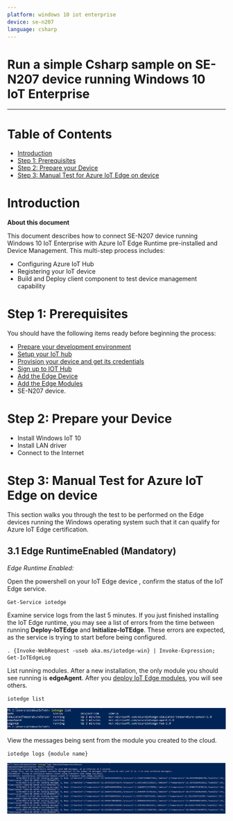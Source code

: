```yaml
---
platform: windows 10 iot enterprise
device: se-n207
language: csharp
---
```


Run a simple Csharp sample on SE-N207 device running Windows 10 IoT Enterprise
===
---

# Table of Contents

-   [Introduction](#Introduction)
-   [Step 1: Prerequisites](#Prerequisites)
-   [Step 2: Prepare your Device](#PrepareDevice)
-   [Step 3: Manual Test for Azure IoT Edge on device](#Manual)

# Introduction

**About this document**

This document describes how to connect SE-N207 device running Windows 10 IoT Enterprise with Azure IoT Edge Runtime pre-installed and Device Management. This multi-step process includes:

-   Configuring Azure IoT Hub
-   Registering your IoT device
-   Build and Deploy client component to test device management capability 

# Step 1: Prerequisites

You should have the following items ready before beginning the process:

-   [Prepare your development environment][setup-devbox-windows]
-   [Setup your IoT hub](https://account.windowsazure.com/signup?offer=ms-azr-0044p)
-   [Provision your device and get its credentials][lnk-manage-iot-hub]
-   [Sign up to IOT Hub](https://account.windowsazure.com/signup?offer=ms-azr-0044p)
-   [Add the Edge Device](https://docs.microsoft.com/en-us/azure/iot-edge/quickstart)
-   [Add the Edge Modules](https://docs.microsoft.com/en-us/azure/iot-edge/quickstart#deploy-a-module)
-   SE-N207 device.

<a name="PrepareDevice"></a>
# Step 2: Prepare your Device

-   Install Windows IoT 10
-   Install LAN driver 
-   Connect to the Internet

<a name="Manual"></a>
# Step 3: Manual Test for Azure IoT Edge on device

This section walks you through the test to be performed on the Edge devices running the Windows operating system such that it can qualify for Azure IoT Edge certification.

<a name="Step-3-1-IoTEdgeRunTime"></a>
## 3.1 Edge RuntimeEnabled (Mandatory)

*Edge Runtime Enabled:*

Open the powershell on your IoT Edge device , confirm the status of the IoT Edge service.

    Get-Service iotedge

Examine service logs from the last 5 minutes. If you just finished installing the IoT Edge runtime, you may see a list of errors from the time between running **Deploy-IoTEdge** and **Initialize-IoTEdge**. These errors are expected, as the service is trying to start before being configured. 

    . {Invoke-WebRequest -useb aka.ms/iotedge-win} | Invoke-Expression; Get-IoTEdgeLog

List running modules. After a new installation, the only module you should see running is **edgeAgent**. After you [deploy IoT Edge modules](how-to-deploy-modules-portal.md), you will see others. 

    iotedge list

 ![](./media/windows_edge_images/edgemodule_status.png)

View the messages being sent from the module you created to the cloud.

    iotedge logs {module name}

 ![](./media/windows_edge_images/edgemodule_logs.png)
 

[setup-devbox-windows]: https://github.com/Azure/azure-iot-sdk-c/blob/master/doc/devbox_setup.md
[lnk-setup-iot-hub]: ../setup_iothub.md
[lnk-manage-iot-hub]: ../manage_iot_hub.md















